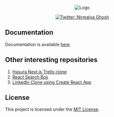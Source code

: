 <p align="center">
  <img src="https://user-images.githubusercontent.com/6391763/83290846-fa3b9880-a204-11ea-91d3-28afe7543d2c.png" alt="Logo"/>
</p>

<p align="center">
  <a href="https://twitter.com/nirmalyaghosh23">
    <img alt="Twitter: Nirmalya Ghosh" src="https://img.shields.io/twitter/follow/nirmalyaghosh23.svg?style=social" target="_blank" />
  </a>
</p>

## Documentation

Documentation is available [here](https://nirmalyaghosh.com/guides/nextjs-hasura-boilerplate).

## Other interesting repositories

1. [Hasura Next.js Trello clone](https://github.com/ghoshnirmalya/nextjs-hasura-trello-clone)
2. [React Search Box](https://github.com/ghoshnirmalya/react-search-box)
3. [LinkedIn Clone using Create React App](https://github.com/ghoshnirmalya/linkedin-clone-react-frontend)

## License

This project is licensed under the [MIT License](https://opensource.org/licenses/MIT).
